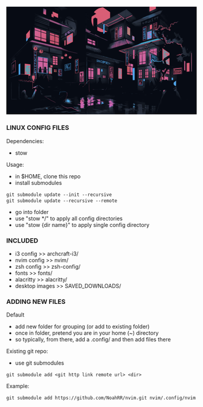 ![alt text](https://github.com/NoahRR/.dotfiles/blob/master/SAVED_DOWNLOADS/SAVED_DOWNLOADS/images/BAK-AC.png?raw=true)

### LINUX CONFIG FILES
Dependencies:
- stow

Usage:
- in $HOME, clone this repo
- install submodules
```
git submodule update --init --recursive
git submodule update --recursive --remote
```
- go into folder
- use "stow */" to apply all config directories
- use "stow {dir name}" to apply single config directory

### INCLUDED
- i3 config >> archcraft-i3/
- nvim config >> nvim/
- zsh config >> zsh-config/
- fonts >> fonts/
- alacritty >> alacritty/
- desktop images >> SAVED_DOWNLOADS/

### ADDING NEW FILES
Default
- add new folder for grouping (or add to existing folder)
- once in folder, pretend you are in your home (~) directory
- so typically, from there, add a .config/ and then add files there

Existing git repo:
- use git submodules
```
git submodule add <git http link remote url> <dir>
```
Example:
```
git submodule add https://github.com/NoahRR/nvim.git nvim/.config/nvim
```
